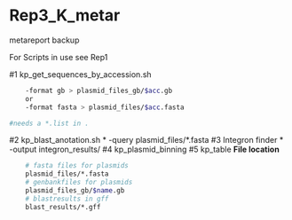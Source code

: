 # Rep3_K_metar

metareport backup

For Scripts in use see Rep1

#1 kp_get_sequences_by_accession.sh
```bash
    -format gb > plasmid_files_gb/$acc.gb
    or
    -format fasta > plasmid_files/$acc.fasta

#needs a *.list in .
```
#2 kp_blast_anotation.sh
    * -query plasmid_files/*.fasta
#3 Integron finder
    * -output integron_results/
#4 kp_plasmid_binning
#5 kp_table
    **File location**
```bash
    # fasta files for plasmids
    plasmid_files/*.fasta 
    # genbankfiles for plasmids
    plasmid_files_gb/$name.gb
    # blastresults in gff
    blast_results/*.gff
```
